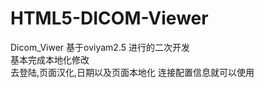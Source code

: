 # HTML5-DICOM-Viewer
Dicom_Viwer
基于oviyam2.5 进行的二次开发<br/>
基本完成本地化修改<br/>去登陆,页面汉化,日期以及页面本地化
连接配置信息就可以使用<br/>
